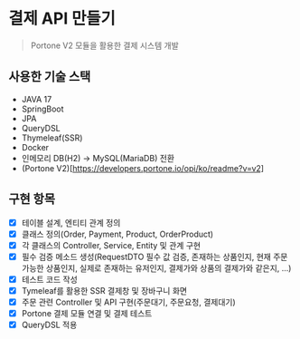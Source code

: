 # 결제 API 만들기
> Portone V2 모듈을 활용한 결제 시스템 개발

## 사용한 기술 스택
- JAVA 17
- SpringBoot
- JPA
- QueryDSL
- Thymeleaf(SSR)
- Docker
- 인메모리 DB(H2) -> MySQL(MariaDB) 전환
- (Portone V2)[https://developers.portone.io/opi/ko/readme?v=v2]

## 구현 항목
- [X] 테이블 설계, 엔티티 관계 정의
- [X] 클래스 정의(Order, Payment, Product, OrderProduct)
- [X] 각 클래스의 Controller, Service, Entity 및 관계 구현
- [X] 필수 검증 메소드 생성(RequestDTO 필수 값 검증, 존재하는 상품인지, 현재 주문 가능한 상품인지, 실제로 존재하는 유저인지, 결제가와 상품의 결제가와 같은지, ...)
- [X] 테스트 코드 작성
- [X] Tymeleaf를 활용한 SSR 결제창 및 장바구니 화면
- [X] 주문 관련 Controller 및 API 구현(주문대기, 주문요청, 결제대기)
- [X] Portone 결제 모듈 연결 및 결제 테스트
- [X] QueryDSL 적용
